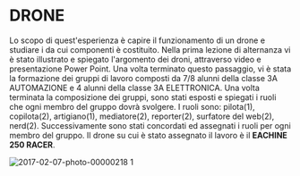 # **DRONE**
Lo scopo di quest'esperienza è capire il funzionamento di un drone e  studiare i da cui componenti è costituito. 
Nella prima lezione di alternanza vi è stato illustrato e spiegato l'argomento dei droni, attraverso video e presentazione Power Point. Una volta terminato questo passaggio, vi è stata la formazione dei gruppi di lavoro composti da 7/8 alunni della classe 3A AUTOMAZIONE e 4 alunni della classe 3A ELETTRONICA. Una volta terminata la composizione dei gruppi, sono stati esposti e spiegati i ruoli che ogni membro del gruppo dovrà svolgere. I ruoli sono: pilota(1), copilota(2), artigiano(1), mediatore(2), reporter(2), surfatore del web(2), nerd(2). Successivamente sono stati concordati ed assegnati i ruoli per ogni membro del gruppo.
Il drone su cui è stato assegnato il lavoro è il **EACHINE 250 RACER**.







![2017-02-07-photo-00000218 1](https://cloud.githubusercontent.com/assets/25583168/22689965/a33065a4-ed33-11e6-97f9-51e47df2788e.jpg)





